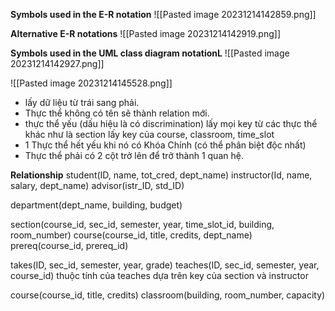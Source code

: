
**Symbols used in the E-R notation**
![[Pasted image 20231214142859.png]]



**Alternative E-R notations**
![[Pasted image 20231214142919.png]]



**Symbols used in the UML class diagram notationL** 
![[Pasted image 20231214142927.png]]

![[Pasted image 20231214145528.png]]

+ lấy dữ liệu từ trái sang phải.
+ Thực thể không có tên sẽ thành relation mới.
+ thực thể yếu (dấu hiệu là có discrimination) lấy mọi key từ các thực thể khác
	như là section lấy key của course, classroom, time_slot
+ 1 Thực thể hết yếu khi nó có Khóa Chính (có thể phân biệt độc nhất)
+ Thực thể phải có 2 cột trở lên để trở thành 1 quan hệ.

**Relationship**
student(ID, name, tot_cred, dept_name)
instructor(Id, name, salary, dept_name)
advisor(istr_ID, std_ID)

department(dept_name, building, budget)

section(course_id, sec_id, semester, year, time_slot_id, building, room_number)
course(course_id, title, credits, dept_name)
prereq(course_id, prereq_id)

takes(ID, sec_id, semester, year, grade)
teaches(ID, sec_id, semester, year, course_id)
	thuộc tính của teaches dựa trên key của section và instructor 

course(course_id, title, credits)
classroom(building, room_number, capacity)